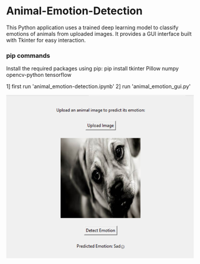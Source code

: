 # Animal-Emotion-Detection
This Python application uses a trained deep learning model to classify emotions of animals from uploaded images. It provides a GUI interface built with Tkinter for easy interaction.

### pip commands

Install the required packages using pip:
pip install tkinter Pillow numpy opencv-python tensorflow


1] first run 'animal_emotion-detection.ipynb'
2] run 'animal_emotion_gui.py'

![image](https://github.com/jashadalja/Animal-Emotion-Detection/blob/main/ouputproj1.png?raw=true)
